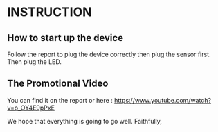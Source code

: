 # INSTRUCTION


## How to start up the device

Follow the report to plug the device correctly then plug the sensor first.
Then plug the LED.


## The Promotional Video

You can find it on the report or here :
https://www.youtube.com/watch?v=o_OY4E9pPxE


We hope that everything is going to go well.
Faithfully,


